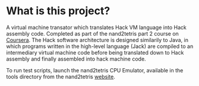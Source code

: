 # What is this project?
A virtual machine transator which translates Hack VM language into Hack assembly
code. Completed as part of the nand2tetris part 2 course on [Coursera](https://www.coursera.org/learn/nand2tetris2/home/week/1). The Hack software architecture is designed similarily 
to Java, in which programs written in the high-level language (Jack) are compiled to an
intermediary virtual machine code before being translated down to Hack assembly and finally
assembled into hack machine code.

To run test scripts, launch the nand2tetris CPU Emulator, available in the tools directory from
the nand2tetris [website](https://www.nand2tetris.org/).
